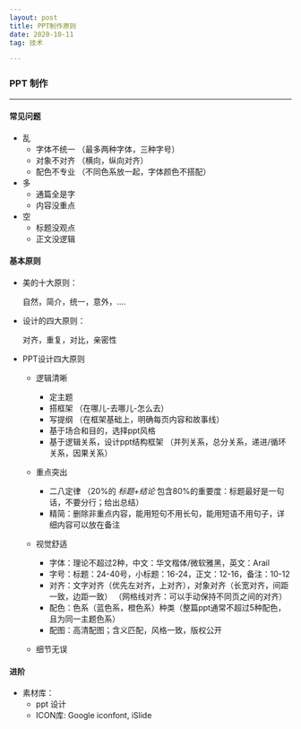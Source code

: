 ```yaml
---
layout: post
title: PPT制作原则
date: 2020-10-11 
tag: 技术

---
```


### PPT 制作

---

#### 常见问题

- 乱
  - 字体不统一 （最多两种字体，三种字号）
  - 对象不对齐 （横向，纵向对齐）
  - 配色不专业  （不同色系放一起，字体颜色不搭配）
- 多
  - 通篇全是字
  - 内容没重点
- 空
  - 标题没观点
  - 正文没逻辑

#### 基本原则

- 美的十大原则：

  自然，简介，统一，意外，....

- 设计的四大原则：

  对齐，重复，对比，亲密性

- PPT设计四大原则

  - 逻辑清晰 
    - 定主题
    - 搭框架 （在哪儿-去哪儿-怎么去）
    - 写提纲 （在框架基础上，明确每页内容和故事线）
    - 基于场合和目的，选择ppt风格
    - 基于逻辑关系，设计ppt结构框架 （并列关系，总分关系，递进/循环关系，因果关系）
  - 重点突出
    - 二八定律 （20%的 *标题+结论* 包含80%的重要度：标题最好是一句话，不要分行；给出总结）
    - 精简：删除非重点内容，能用短句不用长句，能用短语不用句子，详细内容可以放在备注

  - 视觉舒适
    - 字体：理论不超过2种，中文：华文楷体/微软雅黑，英文：Arail
    - 字号：标题：24-40号，小标题：16-24，正文：12-16，备注：10-12
    - 对齐：文字对齐（优先左对齐，上对齐），对象对齐（长宽对齐，间距一致，边距一致） （网格线对齐：可以手动保持不同页之间的对齐）
    - 配色：色系（蓝色系，橙色系）种类（整篇ppt通常不超过5种配色，且为同一主题色系）
    - 配图：高清配图；含义匹配，风格一致，版权公开
  - 细节无误

  

#### 进阶

- 素材库：
  - ppt 设计
  - ICON库:  Google iconfont,   iSlide



